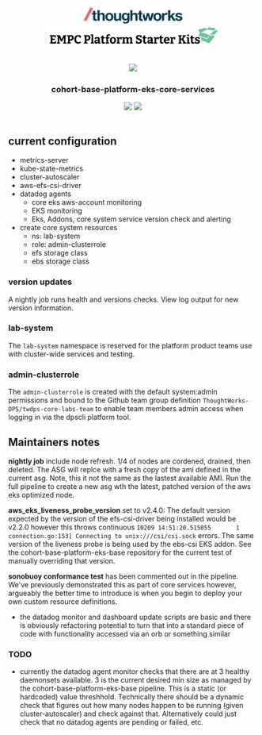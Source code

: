 <div align="center">
	<p>
		<img alt="Thoughtworks Logo" src="https://raw.githubusercontent.com/ThoughtWorks-DPS/static/master/thoughtworks_flamingo_wave.png?sanitize=true" width=200 />
    <br />
		<img alt="DPS Title" src="https://raw.githubusercontent.com/ThoughtWorks-DPS/static/master/EMPCPlatformStarterKitsImage.png?sanitize=true" width=350/>
	</p>
  <br />
  <a href="https://aws.amazon.com"><img src="https://img.shields.io/badge/-deployed-blank.svg?style=social&logo=amazon"></a>
  <br />
  <h3>cohort-base-platform-eks-core-services</h3>
    <a href="https://app.circleci.com/pipelines/github/ThoughtWorks-DPS/cohort-base-platform-eks-core-services"><img src="https://circleci.com/gh/ThoughtWorks-DPS/cohort-base-platform-eks-core-services.svg?style=shield"></a> <a href="https://opensource.org/licenses/MIT"><img src="https://img.shields.io/badge/license-MIT-blue.svg"></a>
</div>
<br />


## current configuration

* metrics-server
* kube-state-metrics
* cluster-autoscaler
* aws-efs-csi-driver
* datadog agents
  * core eks aws-account monitoring
  * EKS monitoring
  * Eks, Addons, core system service version check and alerting
* create core system resources
  * ns: lab-system
  * role: admin-clusterrole
  * efs storage class
  * ebs storage class

### version updates

A nightly job runs health and versions checks. View log output for new version information.  

### lab-system

The `lab-system` namespace is reserved for the platform product teams use with cluster-wide services and testing.  

### admin-clusterrole

The `admin-clusterrole` is created with the default system:admin permissions and bound to the Github team group definition `ThoughtWorks-DPS/twdps-core-labs-team` to enable team members admin access when logging in via the dpscli platform tool.  

## Maintainers notes

**nightly job** include node refresh. 1/4 of nodes are cordened, drained, then deleted. The ASG will replce with a fresh copy of the ami defined in the current asg. Note, this it not the same as the lastest available AMI. Run the full pipeline to create a new asg wth the latest, patched version of the aws eks optimized node.  

**aws_eks_liveness_probe_version** set to v2.4.0: The default version expected by the version of the efs-csi-driver being installed would be v2.2.0 however this throws continuous `I0209 14:51:20.515055       1 connection.go:153] Connecting to unix:///csi/csi.sock` errors. The same version of the liveness probe is being used by the ebs-csi EKS addon. See the cohort-base-platform-eks-base repository for the current test of manually overriding that version.  

**sonobuoy conformance test** has been commented out in the pipeline. We've previously demonstrated this as part of core services however, argueably the better time to introduce is when you begin to deploy your own custom resource definitions.  

- the datadog monitor and dashboard update scripts are basic and there is obviously refactoring potential to turn that into a standard piece of code with functionality accessed via an orb or something similar

### TODO

- currently the datadog agent monitor checks that there are at 3 healthy daemonsets available. 3 is the current desired min size as managed by the cohort-base-platform-eks-base pipeline. This is a static (or hardcoded) value threshhold. Technically there should be a dynamic check that figures out how many nodes happen to be running (given cluster-autoscaler) and check against that. Alternatively could just check that no datadog agents are pending or failed, etc.
